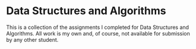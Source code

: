 # Data Structures and Algorithms

This is a collection of the assignments I completed for Data Structures and Algorithms. 
All work is my own and, of course, not available for submission by any other student.
